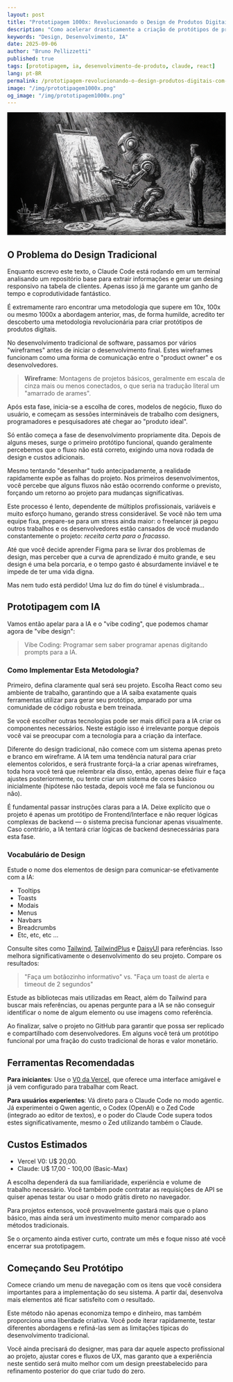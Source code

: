 ```yaml
---
layout: post
title: "Prototipagem 1000x: Revolucionando o Design de Produtos Digitais com IA"
description: "Como acelerar drasticamente a criação de protótipos de produtos digitais utilizando IA generativa, reduzindo custos e aumentando a eficiência"
keywords: "Design, Desenvolvimento, IA"
date: 2025-09-06
author: "Bruno Pellizzetti"
published: true
tags: [prototipagem, ia, desenvolvimento-de-produto, claude, react]
lang: pt-BR
permalink: /prototipagem-revolucionando-o-design-produtos-digitais-com-ia
image: "/img/prototipagem1000x.png"
og_image: "/img/prototipagem1000x.png"
---
```


![Prototipagem 1000x](/img/prototipagem1000x.png)

## O Problema do Design Tradicional

Enquanto escrevo este texto, o Claude Code está rodando em um terminal analisando um repositório base para extrair informações e gerar um desing responsivo na tabela de clientes. Apenas isso já me garante um ganho de tempo e coprodutividade fantástico.

É extremamente raro encontrar uma metodologia que supere em 10x, 100x ou mesmo 1000x a abordagem anterior, mas, de forma humilde, acredito ter descoberto uma metodologia revolucionária para criar protótipos de produtos digitais.

No desenvolvimento tradicional de software, passamos por vários "wireframes" antes de iniciar o desenvolvimento final. Estes wireframes funcionam como uma forma de comunicação entre o "product owner" e os desenvolvedores.

> **Wireframe**: Montagens de projetos básicos, geralmente em escala de cinza mais ou menos conectados, o que seria na tradução literal um "amarrado de arames".

Após esta fase, inicia-se a escolha de cores, modelos de negócio, fluxo do usuário, e começam as sessões intermináveis de trabalho com designers, programadores e pesquisadores até chegar ao "produto ideal".

Só então começa a fase de desenvolvimento propriamente dita. Depois de alguns meses, surge o primeiro protótipo funcional, quando geralmente percebemos que o fluxo não está correto, exigindo uma nova rodada de design e custos adicionais.

Mesmo tentando "desenhar" tudo antecipadamente, a realidade rapidamente expõe as falhas do projeto. Nos primeiros desenvolvimentos, você percebe que alguns fluxos não estão ocorrendo conforme o previsto, forçando um retorno ao projeto para mudanças significativas.

Este processo é lento, dependente de múltiplos profissionais, variáveis e muito esforço humano, gerando stress considerável. Se você não tem uma equipe fixa, prepare-se para um stress ainda maior: o freelancer já pegou outros trabalhos e os desenvolvedores estão cansados de você mudando constantemente o projeto: _receita certa para o fracasso_.

Até que você decide aprender Figma para se livrar dos problemas de design, mas perceber que a curva de aprendizado é muito grande, e seu design é uma bela porcaria, e o tempo gasto é absurdamente inviável e te impede de ter uma vida digna.

Mas nem tudo está perdido! Uma luz do fim do túnel é vislumbrada...

## Prototipagem com IA

Vamos então apelar para a IA e o "vibe coding", que podemos chamar agora de "vibe design":
> Vibe Coding: Programar sem saber programar apenas digitando prompts para a IA.


### Como Implementar Esta Metodologia?

Primeiro, defina claramente qual será seu projeto. Escolha React como seu ambiente de trabalho, garantindo que a IA saiba exatamente quais ferramentas utilizar para gerar seu protótipo, amparado por uma comunidade de código robusta e bem treinada.

Se você escolher outras tecnologias pode ser mais difícil para a IA criar os componentes necessários. Neste estágio isso é irrelevante porque depois você vai se preocupar com a tecnologia para a criação da interface.

Diferente do design tradicional, não comece com um sistema apenas preto e branco em wireframe. A IA tem uma tendência natural para criar elementos coloridos, e será frustrante forçá-la a criar apenas wireframes, toda hora você terá que relembrar ela disso, então, apenas deixe fluir e faça ajustes posteriormente, ou tente criar um sistema de cores básico inicialmente (hipótese não testada, depois você me fala se funcionou ou não).

É fundamental passar instruções claras para a IA. Deixe explícito que o projeto é apenas um protótipo de Frontend/Interface e não requer lógicas complexas de backend — o sistema precisa funcionar apenas visualmente. Caso contrário, a IA tentará criar lógicas de backend desnecessárias para esta fase.

### Vocabulário de Design

Estude o nome dos elementos de design para comunicar-se efetivamente com a IA:
- Tooltips
- Toasts
- Modais
- Menus
- Navbars
- Breadcrumbs
- Etc, etc, etc ...

Consulte sites como [Tailwind](https://tailwindcss.com/), [TailwindPlus](https://tailwindcss.com/plus) e [DaisyUI](https://daisyui.com/) para referências. Isso melhora significativamente o desenvolvimento do seu projeto. Compare os resultados:

> "Faça um botãozinho informativo" vs. "Faça um toast de alerta e timeout de 2 segundos"

Estude as bibliotecas mais utilizadas em React, além do Tailwind para buscar mais referências, ou apenas pergunte para a IA se não conseguir identificar o nome de algum elemento ou use imagens como referência.

Ao finalizar, salve o projeto no GitHub para garantir que possa ser replicado e compartilhado com desenvolvedores. Em alguns você terá um protótipo funcional por uma fração do custo tradicional de horas e valor monetário.

## Ferramentas Recomendadas

**Para iniciantes**: Use o [V0 da Vercel](https://vercel.com/docs/v0), que oferece uma interface amigável e já vem configurado para trabalhar com React.

**Para usuários experientes**: Vá direto para o Claude Code no modo agentic. Já experimentei o Qwen agentic, o Codex (OpenAI) e o Zed Code (integrado ao editor de textos), e o poder do Claude Code supera todos estes significativamente, mesmo o Zed utilizando também o Claude.

## Custos Estimados

- Vercel V0: U$ 20,00.
- Claude: U$ 17,00 - 100,00 (Basic-Max)

A escolha dependerá da sua familiaridade, experiência e volume de trabalho necessário. Você também pode contratar as requisições de API se quiser apenas testar ou usar o modo grátis direto no navegador.

Para projetos extensos, você provavelmente gastará mais que o plano básico, mas ainda será um investimento muito menor comparado aos métodos tradicionais.

Se o orçamento ainda estiver curto, contrate um mês e foque nisso até você encerrar sua prototipagem.

## Começando Seu Protótipo

Comece criando um menu de navegação com os itens que você considera importantes para a implementação do seu sistema. A partir daí, desenvolva mais elementos até ficar satisfeito com o resultado.

Este método não apenas economiza tempo e dinheiro, mas também proporciona uma liberdade criativa. Você pode iterar rapidamente, testar diferentes abordagens e refiná-las sem as limitações típicas do desenvolvimento tradicional.

Você ainda precisará do designer, mas para dar aquele aspecto profissional ao projeto, ajustar cores e fluxos de UX, mas garanto que a experiência neste sentido será muito melhor com um design preestabelecido para refinamento posterior do que criar tudo do zero.
